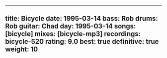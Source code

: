
---
title: Bicycle
date: 1995-03-14
bass:	Rob
drums:	Rob
guitar:	Chad
day: 1995-03-14
songs: [bicycle]
mixes: [bicycle-mp3]
recordings: bicycle-520
rating: 9.0
best: true
definitive: true
weight: 10
---
